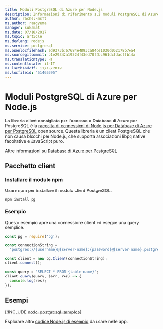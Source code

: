 ```yaml
---
title: Moduli PostgreSQL di Azure per Node.js
description: Informazioni di riferimento sui moduli PostgreSQL di Azure per Node.js
author: rachel-msft
ms.author: raagyema
manager: sukamat
ms.date: 07/18/2017
ms.topic: article
ms.devlang: nodejs
ms.service: postgresql
ms.openlocfilehash: ed9373b767684e4893ca84de1030d062178b7ea4
ms.sourcegitcommit: b1e29342a19524f43ed70f4bc961dcfdacffb14a
ms.translationtype: HT
ms.contentlocale: it-IT
ms.lasthandoff: 11/15/2018
ms.locfileid: "51465695"
---
```

# <a name="azure-postgresql-modules-for-nodejs"></a>Moduli PostgreSQL di Azure per Node.js

La libreria client consigliata per l'accesso a Database di Azure per PostgreSQL è la [raccolta di connessioni di Node.js per Database di Azure per PostgreSQL](https://www.npmjs.com/package/pg) open source. Questa libreria è un client PostgreSQL che non causa blocchi per Node.js, che supporta associazioni libpq native facoltative e JavaScript puro.

Altre informazioni su [Database di Azure per PostgreSQL](https://docs.microsoft.com/azure/postgresql/)

## <a name="client-package"></a>Pacchetto client

### <a name="install-the-npm-module"></a>Installare il modulo npm

Usare npm per installare il modulo client PostgreSQL.

```bash
npm install pg
```   

### <a name="example"></a>Esempio

Questo esempio apre una connessione client ed esegue una query semplice.

```javascript
const pg = require('pg');

const connectionString =
  'postgres://{username}@{server-name}:{password}@{server-name}.postgres.database.azure.com:5432/{database-name}?ssl=true';

const client = new pg.Client(connectionString);
client.connect();

const query = 'SELECT * FROM {table-name}';
client.query(query, (err, res) => {
  console.log(res);
});
```

## <a name="samples"></a>Esempi

[!INCLUDE [node-postgresql-samples](../docs-ref-conceptual/includes/postgresql-samples.md)]

Esplorare altro [codice Node.js di esempio](https://azure.microsoft.com/resources/samples/?platform=nodejs) da usare nelle app.

